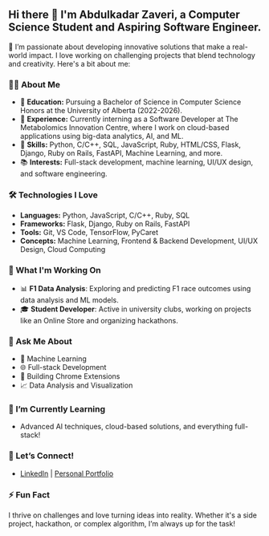 
## Hi there 👋 I'm Abdulkadar Zaveri, a Computer Science Student and Aspiring Software Engineer.

🚀 I’m passionate about developing innovative solutions that make a real-world impact. I love working on challenging projects that blend technology and creativity. Here's a bit about me:

### 👨‍💻 About Me

- 🏫 **Education:** Pursuing a Bachelor of Science in Computer Science Honors at the University of Alberta (2022-2026).
- 💼 **Experience:** Currently interning as a Software Developer at The Metabolomics Innovation Centre, where I work on cloud-based applications using big-data analytics, AI, and ML.
- 🔧 **Skills:** Python, C/C++, SQL, JavaScript, Ruby, HTML/CSS, Flask, Django, Ruby on Rails, FastAPI, Machine Learning, and more.
- 📚 **Interests:** Full-stack development, machine learning, UI/UX design, and software engineering.


### 🛠️ Technologies I Love

- **Languages:** Python, JavaScript, C/C++, Ruby, SQL
- **Frameworks:** Flask, Django, Ruby on Rails, FastAPI
- **Tools:** Git, VS Code, TensorFlow, PyCaret
- **Concepts:** Machine Learning, Frontend & Backend Development, UI/UX Design, Cloud Computing

### 🚀 What I'm Working On

- 📊 **F1 Data Analysis**: Exploring and predicting F1 race outcomes using data analysis and ML models.
- 🎓 **Student Developer**: Active in university clubs, working on projects like an Online Store and organizing hackathons.

### 💬 Ask Me About

- 🧠 Machine Learning
- 🌐 Full-stack Development
- 🤖 Building Chrome Extensions
- 📈 Data Analysis and Visualization

### 🌱 I’m Currently Learning

- Advanced AI techniques, cloud-based solutions, and everything full-stack!

### 🤝 Let’s Connect!

- [LinkedIn](https://www.linkedin.com/in/abdulkadar) | [Personal Portfolio](https://abdulkadartaher.netlify.app/)

### ⚡ Fun Fact

I thrive on challenges and love turning ideas into reality. Whether it's a side project, hackathon, or complex algorithm, I’m always up for the task!


